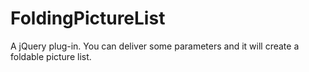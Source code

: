 # FoldingPictureList
A jQuery plug-in. You can deliver some parameters and it will create a foldable picture list.
